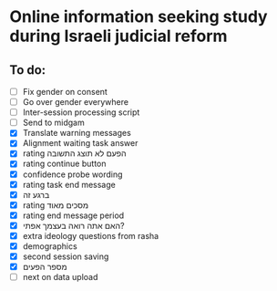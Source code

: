 # Online information seeking study during Israeli judicial reform

## To do:
- [ ] Fix gender on consent
- [ ] Go over gender everywhere
- [ ] Inter-session processing script
- [ ] Send to midgam
- [x] Translate warning messages
- [x] Alignment waiting task answer
- [x] rating הפעם לא תוצג התשובה
- [x] rating continue button
- [x] confidence probe wording
- [x] rating task end message
- [x] ברגע זה
- [x] rating מסכים מאוד
- [x] rating end message period
- [x] האם אתה רואה בעצמך אפתי?
- [x] extra ideology questions from rasha
- [x] demographics
- [x] second session saving
- [x] מספר הפעים
- [ ] next on data upload